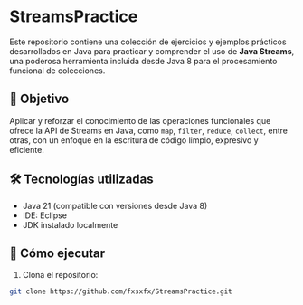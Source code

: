 # StreamsPractice

Este repositorio contiene una colección de ejercicios y ejemplos prácticos desarrollados en Java para practicar y comprender el uso de **Java Streams**, una poderosa herramienta incluida desde Java 8 para el procesamiento funcional de colecciones.

## 📌 Objetivo

Aplicar y reforzar el conocimiento de las operaciones funcionales que ofrece la API de Streams en Java, como `map`, `filter`, `reduce`, `collect`, entre otras, con un enfoque en la escritura de código limpio, expresivo y eficiente.

## 🛠️ Tecnologías utilizadas

- Java 21 (compatible con versiones desde Java 8)
- IDE: Eclipse
- JDK instalado localmente

## 🚀 Cómo ejecutar

1. Clona el repositorio:

```bash
git clone https://github.com/fxsxfx/StreamsPractice.git
